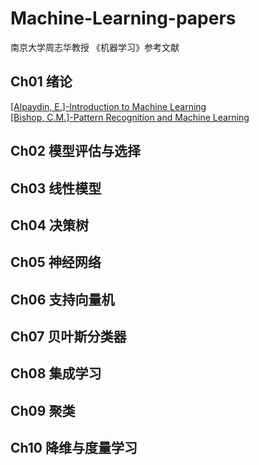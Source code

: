 # Machine-Learning-papers
  南京大学周志华教授 《机器学习》参考文献
## Ch01 绪论
[[Alpaydin, E.]-Introduction to Machine Learning](https://github.com/Wangxiz/Machine-Learning-papers/blob/master/Ch01%20%E7%BB%AA%E8%AE%BA/%5BAlpaydin%2C%20E.%5D-Introduction%20to%20Machine%20Learning.pdf)  
[[Bishop, C.M.]-Pattern Recognition and Machine Learning](https://github.com/Wangxiz/Machine-Learning-papers/blob/master/Ch01%20%E7%BB%AA%E8%AE%BA/%5BBishop%2C%20C.M.%5D-Pattern%20Recognition%20and%20Machine%20Learning.pdf)
## Ch02 模型评估与选择
## Ch03 线性模型
## Ch04 决策树
## Ch05 神经网络
## Ch06 支持向量机
## Ch07 贝叶斯分类器
## Ch08 集成学习
## Ch09 聚类
## Ch10 降维与度量学习
